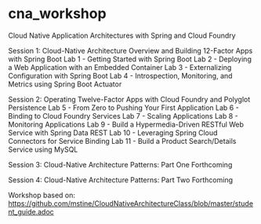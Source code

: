 # cna_workshop
Cloud Native Application Architectures with Spring and Cloud Foundry


Session 1: Cloud-Native Architecture Overview and Building 12-Factor Apps with Spring Boot
Lab 1 - Getting Started with Spring Boot
Lab 2 - Deploying a Web Application with an Embedded Container
Lab 3 - Externalizing Configuration with Spring Boot
Lab 4 - Introspection, Monitoring, and Metrics using Spring Boot Actuator

Session 2: Operating Twelve-Factor Apps with Cloud Foundry and Polyglot Persistence
Lab 5 - From Zero to Pushing Your First Application
Lab 6 - Binding to Cloud Foundry Services
Lab 7 - Scaling Applications
Lab 8 - Monitoring Applications
Lab 9 - Build a Hypermedia-Driven RESTful Web Service with Spring Data REST
Lab 10 - Leveraging Spring Cloud Connectors for Service Binding
Lab 11 - Build a Product Search/Details Service using MySQL

Session 3: Cloud-Native Architecture Patterns: Part One
Forthcoming

Session 4: Cloud-Native Architecture Patterns: Part Two
Forthcoming


Workshop based on: https://github.com/mstine/CloudNativeArchitectureClass/blob/master/student_guide.adoc
